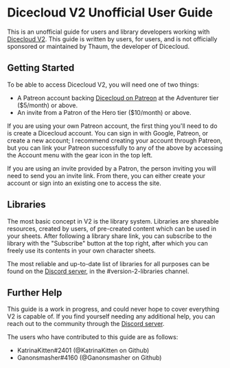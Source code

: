 # Dicecloud V2 Unofficial User Guide

This is an unofficial guide for users and library developers working with [Dicecloud V2](https://beta.dicecloud.com). This guide is written by users, for users, and is not officially sponsored or maintained by Thaum, the developer of Dicecloud.

## Getting Started

To be able to access Dicecloud V2, you will need one of two things:

* A Patreon account backing [Dicecloud on Patreon](https://www.patreon.com/dicecloud) at the Adventurer tier \($5/month\) or above.
* An invite from a Patron of the Hero tier \($10/month\) or above.

If you are using your own Patreon account, the first thing you'll need to do is create a Dicecloud account. You can sign in with Google, Patreon, or create a new account; I recommend creating your account through Patreon, but you can link your Patreon successfully to any of the above by accessing the Account menu with the gear icon in the top left.

If you are using an invite provided by a Patron, the person inviting you will need to send you an invite link. From there, you can either create your account or sign into an existing one to access the site.

## Libraries

The most basic concept in V2 is the library system. Libraries are shareable resources, created by users, of pre-created content which can be used in your sheets. After following a library share link, you can subscribe to the library with the "Subscribe" button at the top right, after which you can freely use its contents in your own character sheets.

The most reliable and up-to-date list of libraries for all purposes can be found on the [Discord server](https://discord.gg/qEvdfeB), in the \#version-2-libraries channel.

## Further Help

This guide is a work in progress, and could never hope to cover everything V2 is capable of. If you find yourself needing any additional help, you can reach out to the community through the [Discord server](https://discord.gg/qEvdfeB).

The users who have contributed to this guide are as follows:

* KatrinaKitten\#2401 \(@KatrinaKitten on Github\)
* Ganonsmasher\#4160 \(@Ganonsmasher on Github\)


